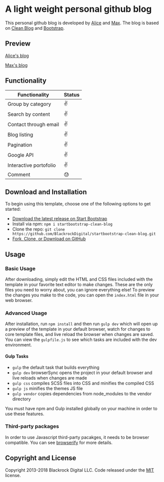 # A light weight personal github blog

This personal github blog is developed by [Alice](https://github.com/AliceLuo1016) and [Max](https://github.com/mli0603). The blog is based on [Clean Blog](http://startbootstrap.com/template-overviews/clean-blog/) and [Bootstrap](http://getbootstrap.com/).

## Preview
[Alice's blog](https://aliceluo1016.github.io/alice-blog/)

[Max's blog](https://mli0603.github.io/github-blog/)

## Functionality
| Functionality  | Status |
| ------------- | ------------- |
| Group by category  | :v:  |
| Search by content  | :v:  |
| Contact through email | :v: |
| Blog listing | :v: |
| Pagination | :v: |
| Google API | :v: |
| Interactive portofolio | :v: |
| Comment | :sweat: |

## Download and Installation

To begin using this template, choose one of the following options to get started:
* [Download the latest release on Start Bootstrap](https://startbootstrap.com/template-overviews/clean-blog/)
* Install via npm: `npm i startbootstrap-clean-blog`
* Clone the repo: `git clone https://github.com/BlackrockDigital/startbootstrap-clean-blog.git`
* [Fork, Clone, or Download on GitHub](https://github.com/BlackrockDigital/startbootstrap-clean-blog)

## Usage

### Basic Usage

After downloading, simply edit the HTML and CSS files included with the template in your favorite text editor to make changes. These are the only files you need to worry about, you can ignore everything else! To preview the changes you make to the code, you can open the `index.html` file in your web browser.

### Advanced Usage

After installation, run `npm install` and then run `gulp dev` which will open up a preview of the template in your default browser, watch for changes to core template files, and live reload the browser when changes are saved. You can view the `gulpfile.js` to see which tasks are included with the dev environment.

#### Gulp Tasks

- `gulp` the default task that builds everything
- `gulp dev` browserSync opens the project in your default browser and live reloads when changes are made
- `gulp css` compiles SCSS files into CSS and minifies the compiled CSS
- `gulp js` minifies the themes JS file
- `gulp vendor` copies dependencies from node_modules to the vendor directory

You must have npm and Gulp installed globally on your machine in order to use these features.

### Third-party packages
In order to use Javascript third-party pacakges, it needs to be browser compatible. You can see [browserify](https://github.com/browserify/browserify) for more details.

## Copyright and License

Copyright 2013-2018 Blackrock Digital LLC. Code released under the [MIT](https://github.com/BlackrockDigital/startbootstrap-clean-blog/blob/gh-pages/LICENSE) license.

